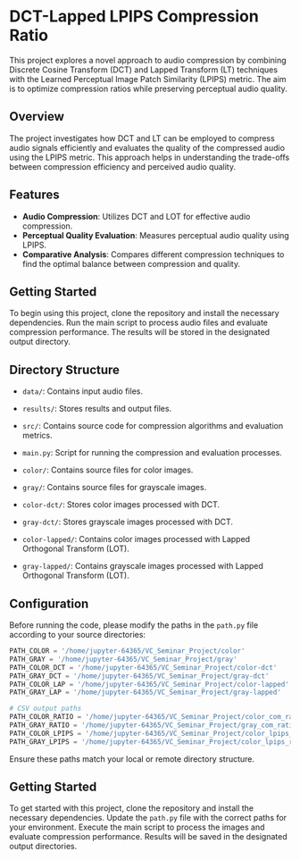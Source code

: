 # DCT-Lapped LPIPS Compression Ratio

This project explores a novel approach to audio compression by combining Discrete Cosine Transform (DCT) and Lapped Transform (LT) techniques with the Learned Perceptual Image Patch Similarity (LPIPS) metric. The aim is to optimize compression ratios while preserving perceptual audio quality.

## Overview

The project investigates how DCT and LT can be employed to compress audio signals efficiently and evaluates the quality of the compressed audio using the LPIPS metric. This approach helps in understanding the trade-offs between compression efficiency and perceived audio quality.

## Features

- **Audio Compression**: Utilizes DCT and LOT for effective audio compression.
- **Perceptual Quality Evaluation**: Measures perceptual audio quality using LPIPS.
- **Comparative Analysis**: Compares different compression techniques to find the optimal balance between compression and quality.

## Getting Started

To begin using this project, clone the repository and install the necessary dependencies. Run the main script to process audio files and evaluate compression performance. The results will be stored in the designated output directory.

## Directory Structure

- `data/`: Contains input audio files.
- `results/`: Stores results and output files.
- `src/`: Contains source code for compression algorithms and evaluation metrics.
- `main.py`: Script for running the compression and evaluation processes.

- `color/`: Contains source files for color images.
- `gray/`: Contains source files for grayscale images.
- `color-dct/`: Stores color images processed with DCT.
- `gray-dct/`: Stores grayscale images processed with DCT.
- `color-lapped/`: Contains color images processed with Lapped Orthogonal Transform (LOT).
- `gray-lapped/`: Contains grayscale images processed with Lapped Orthogonal Transform (LOT).

## Configuration

Before running the code, please modify the paths in the `path.py` file according to your source directories:

```python
PATH_COLOR = '/home/jupyter-64365/VC_Seminar_Project/color'
PATH_GRAY = '/home/jupyter-64365/VC_Seminar_Project/gray'
PATH_COLOR_DCT = '/home/jupyter-64365/VC_Seminar_Project/color-dct'
PATH_GRAY_DCT = '/home/jupyter-64365/VC_Seminar_Project/gray-dct'
PATH_COLOR_LAP = '/home/jupyter-64365/VC_Seminar_Project/color-lapped'
PATH_GRAY_LAP = '/home/jupyter-64365/VC_Seminar_Project/gray-lapped'

# CSV output paths
PATH_COLOR_RATIO = '/home/jupyter-64365/VC_Seminar_Project/color_com_ratio.csv'
PATH_GRAY_RATIO = '/home/jupyter-64365/VC_Seminar_Project/gray_com_ratio.csv'
PATH_COLOR_LPIPS = '/home/jupyter-64365/VC_Seminar_Project/color_lpips_results_dct.csv'
PATH_GRAY_LPIPS = '/home/jupyter-64365/VC_Seminar_Project/color_lpips_results_Lapped.csv'
```

Ensure these paths match your local or remote directory structure.

## Getting Started

To get started with this project, clone the repository and install the necessary dependencies. Update the `path.py` file with the correct paths for your environment. Execute the main script to process the images and evaluate compression performance. Results will be saved in the designated output directories.

